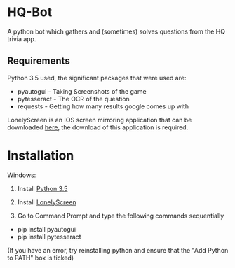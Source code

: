 # HQ-Bot
A python bot which gathers and (sometimes) solves questions from the HQ trivia app.

## Requirements

Python 3.5 used, the significant packages that were used are:

* pyautogui - Taking Screenshots of the game
* pytesseract - The OCR of the question
* requests - Getting how many results google comes up with

LonelyScreen is an IOS screen mirroring application that can be downloaded [here][LonelyScreenLink], the download of this application is required.

# Installation
Windows:

  1) Install [Python 3.5][PythonLink]

  2) Install [LonelyScreen][LonelyScreenLink]

  3) Go to Command Prompt and type the following commands sequentially

  * pip install pyautogui
  * pip install pytesseract

  (If you have an error, try reinstalling python and ensure that the "Add Python to PATH" box is ticked)


  [PythonLink]: https://www.python.org/ftp/python/3.5.2/python-3.5.2.exe
  [LonelyScreenLink]: https://www.lonelyscreen.com/download.html
